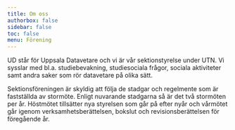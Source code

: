 ```yaml
---
title: Om oss
authorbox: false
sidebar: false
toc: false
menu: Förening
---
```


UD står för Uppsala Datavetare och vi är vår sektionstyrelse under UTN. Vi sysslar med bl.a. studiebevakning, studiesociala frågor, sociala aktiviteter samt andra saker som rör datavetare på olika sätt.

Sektionsföreningen är skyldig att följa de stadgar och regelmente som är fastställda av stormöte. Enligt nuvarande stadgarna så är det två stormöten per år. Höstmötet tillsätter nya styrelsen som går på efter nyår och vårmötet går igenom verksamhetsberättelsen, bokslut och revisionsberättelsen för föregående år.
